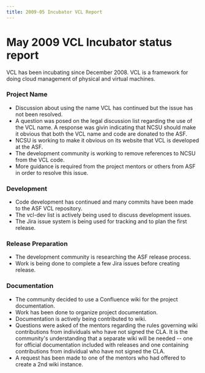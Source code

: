 ```yaml
---
title: 2009-05 Incubator VCL Report
---
```


# May 2009 VCL Incubator status report

VCL has been incubating since December 2008. VCL is a framework for
doing cloud management of physical and virtual machines.

### Project Name
* Discussion about using the name VCL has continued but the issue has not
been resolved.
* A question was posed on the legal discussion list regarding the use of
the VCL name. A response was givin indicating that NCSU should
make it obvious that both the VCL name and code are donated to the ASF.
* NCSU is working to make it obvious on its website that VCL is developed
at the ASF.
* The development community is working to remove references to NCSU from
the VCL code.
* More guidance is required from the project mentors or others from ASF in
order to resolve this issue.

### Development
* Code development has continued and many commits have been made to the ASF
VCL repository.
* The vcl-dev list is actively being used to discuss development issues.
* The Jira issue system is being used for tracking and to plan the first
release.

### Release Preparation
* The development community is researching the ASF release process.
* Work is being done to complete a few Jira issues before
creating release.

### Documentation
* The community decided to use a Confluence wiki for the
project documentation.
* Work has been done to organize project documentation.
* Documentation is actively being contributed to wiki.
* Questions were asked of the mentors regarding the rules governing wiki
contributions from individuals who have not signed the CLA. It is the
community's understanding that a separate wiki will be needed -- one for
official documentation included with releases and one containing
contributions from individual who have not signed the CLA.
* A request has been made to one of the mentors who had
offered to create a 2nd wiki instance.
